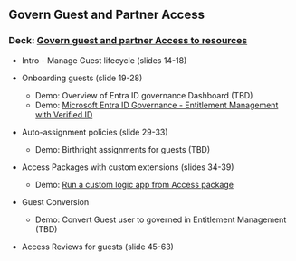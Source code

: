 ## Govern Guest and Partner Access 
### Deck: [Govern guest and partner Access to resources](https://github.com/microsoft/EntraIDGovernance-Training/blob/main/POCBOX/Govern%20Guest%20and%20Partner%20Access/IGAPOC%20-%20Govern%20guest%20and%20partner%20access%20to%20resources.pptx)

-  Intro - Manage Guest lifecycle (slides 14-18)  
-  Onboarding guests (slide 19-28)
   - Demo: Overview of Entra ID governance Dashboard (TBD)
   - Demo: [Microsoft Entra ID Governance - Entitlement Management with Verified ID](https://youtu.be/62PqlLuxFGI) 

- Auto-assignment policies (slide 29-33)
  - Demo: Birthright assignments for guests (TBD) 

- Access Packages with custom extensions (slides 34-39)
  - Demo: [Run a custom logic app from Access package](https://youtu.be/tiwiUEx0FHo)   

- Guest Conversion 
  - Demo: Convert Guest user to governed in Entitlement Management (TBD) 
    
- Access Reviews for guests (slide 45-63) 


